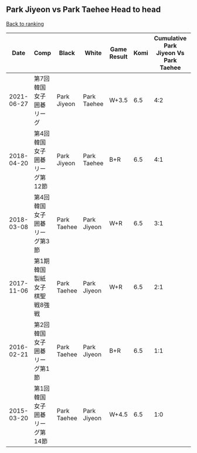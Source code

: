 ## Park Jiyeon vs Park Taehee Head to head

[Back to ranking](../../index.md)




| **Date** | **Comp** | **Black** | **White** | **Game Result** | **Komi** | **Cumulative Park Jiyeon Vs Park Taehee** | **Park Jiyeon Streak** | **Park Taehee Streak** | 
| --- | --- | --- | --- | --- | --- | --- | --- | --- |
| 2021-06-27 | 第7回韓国女子囲碁リーグ | Park Jiyeon | Park Taehee | W+3.5 | 6.5 | 4:2 | 0 | 1 | 
| 2018-04-20 | 第4回韓国女子囲碁リーグ第12節 | Park Jiyeon | Park Taehee | B+R | 6.5 | 4:1 | 3 | 0 | 
| 2018-03-08 | 第4回韓国女子囲碁リーグ第3節 | Park Taehee | Park Jiyeon | W+R | 6.5 | 3:1 | 2 | 0 | 
| 2017-11-06 | 第1期韓国製紙女子棋聖戦8強戦 | Park Taehee | Park Jiyeon | W+R | 6.5 | 2:1 | 1 | 0 | 
| 2016-02-21 | 第2回韓国女子囲碁リーグ第1節 | Park Taehee | Park Jiyeon | B+R | 6.5 | 1:1 | 0 | 1 | 
| 2015-03-20 | 第1回韓国女子囲碁リーグ第14節 | Park Taehee | Park Jiyeon | W+4.5 | 6.5 | 1:0 | 1 | 0 |




